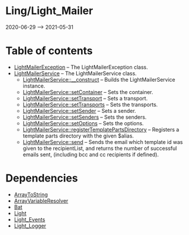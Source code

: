 Ling/Light_Mailer
================
2020-06-29 --> 2021-05-31




Table of contents
===========

- [LightMailerException](https://github.com/lingtalfi/Light_Mailer/blob/master/doc/api/Ling/Light_Mailer/Exception/LightMailerException.md) &ndash; The LightMailerException class.
- [LightMailerService](https://github.com/lingtalfi/Light_Mailer/blob/master/doc/api/Ling/Light_Mailer/Service/LightMailerService.md) &ndash; The LightMailerService class.
    - [LightMailerService::__construct](https://github.com/lingtalfi/Light_Mailer/blob/master/doc/api/Ling/Light_Mailer/Service/LightMailerService/__construct.md) &ndash; Builds the LightMailerService instance.
    - [LightMailerService::setContainer](https://github.com/lingtalfi/Light_Mailer/blob/master/doc/api/Ling/Light_Mailer/Service/LightMailerService/setContainer.md) &ndash; Sets the container.
    - [LightMailerService::setTransport](https://github.com/lingtalfi/Light_Mailer/blob/master/doc/api/Ling/Light_Mailer/Service/LightMailerService/setTransport.md) &ndash; Sets a transport.
    - [LightMailerService::setTransports](https://github.com/lingtalfi/Light_Mailer/blob/master/doc/api/Ling/Light_Mailer/Service/LightMailerService/setTransports.md) &ndash; Sets the transports.
    - [LightMailerService::setSender](https://github.com/lingtalfi/Light_Mailer/blob/master/doc/api/Ling/Light_Mailer/Service/LightMailerService/setSender.md) &ndash; Sets a sender.
    - [LightMailerService::setSenders](https://github.com/lingtalfi/Light_Mailer/blob/master/doc/api/Ling/Light_Mailer/Service/LightMailerService/setSenders.md) &ndash; Sets the senders.
    - [LightMailerService::setOptions](https://github.com/lingtalfi/Light_Mailer/blob/master/doc/api/Ling/Light_Mailer/Service/LightMailerService/setOptions.md) &ndash; Sets the options.
    - [LightMailerService::registerTemplatePartsDirectory](https://github.com/lingtalfi/Light_Mailer/blob/master/doc/api/Ling/Light_Mailer/Service/LightMailerService/registerTemplatePartsDirectory.md) &ndash; Registers a template parts directory with the given $alias.
    - [LightMailerService::send](https://github.com/lingtalfi/Light_Mailer/blob/master/doc/api/Ling/Light_Mailer/Service/LightMailerService/send.md) &ndash; Sends the email which template id was given to the recipientList, and returns the number of successful emails sent, (including bcc and cc recipients if defined).


Dependencies
============
- [ArrayToString](https://github.com/lingtalfi/ArrayToString)
- [ArrayVariableResolver](https://github.com/lingtalfi/ArrayVariableResolver)
- [Bat](https://github.com/lingtalfi/Bat)
- [Light](https://github.com/lingtalfi/Light)
- [Light_Events](https://github.com/lingtalfi/Light_Events)
- [Light_Logger](https://github.com/lingtalfi/Light_Logger)


